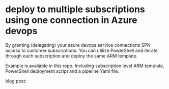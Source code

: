 # deploy to multiple subscriptions using one connection in Azure devops

By granting (delegating) your azure devops service connections SPN access to customer subscriptions.
You can utilize PowerShell and iterate through each subscription and deploy the same ARM template. 

Example is available in this repo. Including subscription level ARM template, PowerShell deployment script and a pipeline Yaml file.

blog post: 